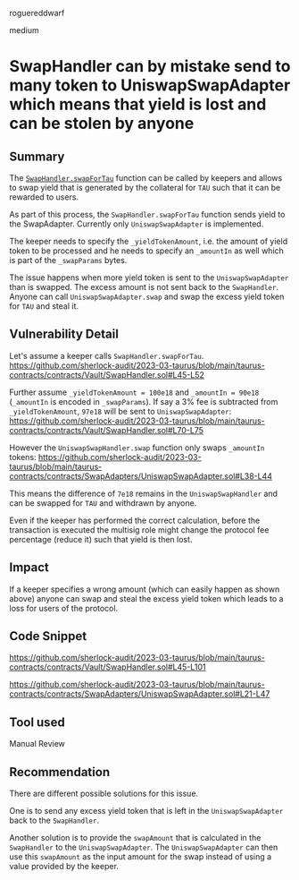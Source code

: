 roguereddwarf

medium

# SwapHandler can by mistake send to many token to UniswapSwapAdapter which means that yield is lost and can be stolen by anyone

## Summary
The [`SwapHandler.swapForTau`](https://github.com/sherlock-audit/2023-03-taurus/blob/main/taurus-contracts/contracts/Vault/SwapHandler.sol#L45-L101) function can be called by keepers and allows to swap yield that is generated by the collateral for `TAU` such that it can be rewarded to users.

As part of this process, the `SwapHandler.swapForTau` function sends yield to the SwapAdapter. Currently only `UniswapSwapAdapter` is implemented.

The keeper needs to specify the `_yieldTokenAmount`, i.e. the amount of yield token to be processed and he needs to specify an `_amountIn` as well which is part of the `_swapParams` bytes.

The issue happens when more yield token is sent to the `UniswapSwapAdapter` than is swapped.
The excess amount is not sent back to the `SwapHandler`.
Anyone can call `UniswapSwapAdapter.swap` and swap the excess yield token for `TAU` and steal it.

## Vulnerability Detail
Let's assume a keeper calls `SwapHandler.swapForTau`.
https://github.com/sherlock-audit/2023-03-taurus/blob/main/taurus-contracts/contracts/Vault/SwapHandler.sol#L45-L52

Further assume `_yieldTokenAmount = 100e18` and `_amountIn = 90e18` (`_amountIn` is encoded in `_swapParams`).
If say a 3% fee is subtracted from `_yieldTokenAmount`, `97e18` will be sent to `UniswapSwapAdapter`:
https://github.com/sherlock-audit/2023-03-taurus/blob/main/taurus-contracts/contracts/Vault/SwapHandler.sol#L70-L75

However the `UniswapSwapHandler.swap` function only swaps `_amountIn` tokens:
https://github.com/sherlock-audit/2023-03-taurus/blob/main/taurus-contracts/contracts/SwapAdapters/UniswapSwapAdapter.sol#L38-L44

This means the difference of `7e18` remains in the `UniswapSwapHandler` and can be swapped for `TAU` and withdrawn by anyone.

Even if the keeper has performed the correct calculation, before the transaction is executed the multisig role might change the protocol fee percentage (reduce it) such that yield is then lost.

## Impact
If a keeper specifies a wrong amount (which can easily happen as shown above) anyone can swap and steal the excess yield token which leads to a loss for users of the protocol.

## Code Snippet
https://github.com/sherlock-audit/2023-03-taurus/blob/main/taurus-contracts/contracts/Vault/SwapHandler.sol#L45-L101

https://github.com/sherlock-audit/2023-03-taurus/blob/main/taurus-contracts/contracts/SwapAdapters/UniswapSwapAdapter.sol#L21-L47

## Tool used
Manual Review

## Recommendation
There are different possible solutions for this issue.

One is to send any excess yield token that is left in the `UniswapSwapAdapter` back to the `SwapHandler`.

Another solution is to provide the `swapAmount` that is calculated in the `SwapHandler` to the `UniswapSwapAdapter`. The `UniswapSwapAdapter` can then use this `swapAmount` as the input amount for the swap instead of using a value provided by the keeper.
